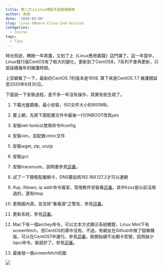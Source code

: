 ```yaml
---
title: 第二次上Linux課製作虛擬機鏡像
author: 黃儉
date: '2020-03-06'
slug: linux-VMware-files-2nd-Version
categories:
  - Course
tags:
  - Tips
---
```


時光飛逝，轉眼一年將盡，又到了上《Linux應用實踐》這門課了。這一年當中，Linux發行版CentOS有了較大的變化，更新到了CentOS8，7系列不會再更新，只是延續幾年的維護時間。

上官網看了一下，最新的CentOS 7的版本是1908. 算下來是CentOS 7.7 維護期延至2020年6月30日。

下面說一下安裝過程，差不多一年沒有操作，其實有些生疏了。

1. 下載光盤鏡像，最小安裝，ISO文件大小約900MB。

1. 要上網，先將下面配置文件中最後一行ONBOOT改爲yes

1. 安裝net-tools以使用命令ifconfig

1. 安裝vim，並配置vimrc文件

1. 安裝wget, zip, unzip

1. 安裝gcc

1. 安裝traceroute，說明書參見[這裏](https://www.cnblogs.com/rigid/p/6904860.html?utm_source=itdadao&utm_medium=referral)。
   
1. 試了一下靜態配置網卡，DNS要設爲192.168.127.2才可以連網

1. ifup, ifdown, ip  addr命令複習，常用軟件安裝看[這裏](https://blog.csdn.net/xixingzhe2/article/details/82882098)。其中lrzsz是以前沒用過的，還有htop

1. 更換國內源，並去除“重複源”之警告，參見[這裏](https://blog.csdn.net/wy_bk/article/details/89648052)。

1. 更新系統，參見[這裏](https://www.linuxidc.com/Linux/2019-08/159843.htm)。

1. Mac下有一個archey命令，可以文本方式顯示系統概覽，Linux Mint下有screenfetch，但CentOS的庫中沒有。不過，有網友在Github中做了個單機版，可以在CentOS7中運行。參見[這裏](https://www.cnblogs.com/liangjiongyao/p/10134513.html)，剛開始讀不出顯卡型號，因爲缺少lspci命令，裝就好了。參見[這裏](https://blog.csdn.net/hl449006540/article/details/79778748)。

1. 最後發一張screenfetch的圖

![](/post/2020-03-06-linux-VMware-files-2nd-Version_files/screenfetch.jpg)